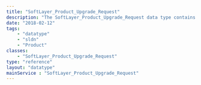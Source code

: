 ```yaml
---
title: "SoftLayer_Product_Upgrade_Request"
description: "The SoftLayer_Product_Upgrade_Request data type contains general information relating to a hardware, virtual server, or service upgrade. It also relates a [SoftLayer_Billing_Order](/reference/datatypes/SoftLayer_Billing_Order) to a [SoftLayer_Ticket](/reference/datatypes/SoftLayer_Ticket). "
date: "2018-02-12"
tags:
    - "datatype"
    - "sldn"
    - "Product"
classes:
    - "SoftLayer_Product_Upgrade_Request"
type: "reference"
layout: "datatype"
mainService : "SoftLayer_Product_Upgrade_Request"
---
```

